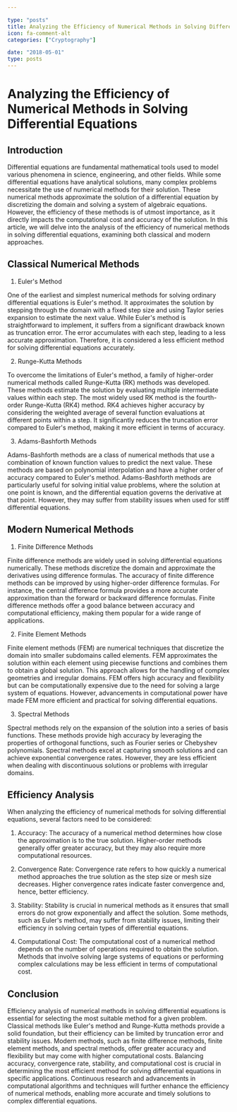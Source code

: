 ```yaml
---

type: "posts"
title: Analyzing the Efficiency of Numerical Methods in Solving Differential Equations
icon: fa-comment-alt
categories: ["Cryptography"]

date: "2018-05-01"
type: posts
---
```





# Analyzing the Efficiency of Numerical Methods in Solving Differential Equations

## Introduction

Differential equations are fundamental mathematical tools used to model various phenomena in science, engineering, and other fields. While some differential equations have analytical solutions, many complex problems necessitate the use of numerical methods for their solution. These numerical methods approximate the solution of a differential equation by discretizing the domain and solving a system of algebraic equations. However, the efficiency of these methods is of utmost importance, as it directly impacts the computational cost and accuracy of the solution. In this article, we will delve into the analysis of the efficiency of numerical methods in solving differential equations, examining both classical and modern approaches.

## Classical Numerical Methods

1. Euler's Method

One of the earliest and simplest numerical methods for solving ordinary differential equations is Euler's method. It approximates the solution by stepping through the domain with a fixed step size and using Taylor series expansion to estimate the next value. While Euler's method is straightforward to implement, it suffers from a significant drawback known as truncation error. The error accumulates with each step, leading to a less accurate approximation. Therefore, it is considered a less efficient method for solving differential equations accurately.

2. Runge-Kutta Methods

To overcome the limitations of Euler's method, a family of higher-order numerical methods called Runge-Kutta (RK) methods was developed. These methods estimate the solution by evaluating multiple intermediate values within each step. The most widely used RK method is the fourth-order Runge-Kutta (RK4) method. RK4 achieves higher accuracy by considering the weighted average of several function evaluations at different points within a step. It significantly reduces the truncation error compared to Euler's method, making it more efficient in terms of accuracy.

3. Adams-Bashforth Methods

Adams-Bashforth methods are a class of numerical methods that use a combination of known function values to predict the next value. These methods are based on polynomial interpolation and have a higher order of accuracy compared to Euler's method. Adams-Bashforth methods are particularly useful for solving initial value problems, where the solution at one point is known, and the differential equation governs the derivative at that point. However, they may suffer from stability issues when used for stiff differential equations.

## Modern Numerical Methods

1. Finite Difference Methods

Finite difference methods are widely used in solving differential equations numerically. These methods discretize the domain and approximate the derivatives using difference formulas. The accuracy of finite difference methods can be improved by using higher-order difference formulas. For instance, the central difference formula provides a more accurate approximation than the forward or backward difference formulas. Finite difference methods offer a good balance between accuracy and computational efficiency, making them popular for a wide range of applications.

2. Finite Element Methods

Finite element methods (FEM) are numerical techniques that discretize the domain into smaller subdomains called elements. FEM approximates the solution within each element using piecewise functions and combines them to obtain a global solution. This approach allows for the handling of complex geometries and irregular domains. FEM offers high accuracy and flexibility but can be computationally expensive due to the need for solving a large system of equations. However, advancements in computational power have made FEM more efficient and practical for solving differential equations.

3. Spectral Methods

Spectral methods rely on the expansion of the solution into a series of basis functions. These methods provide high accuracy by leveraging the properties of orthogonal functions, such as Fourier series or Chebyshev polynomials. Spectral methods excel at capturing smooth solutions and can achieve exponential convergence rates. However, they are less efficient when dealing with discontinuous solutions or problems with irregular domains.

## Efficiency Analysis

When analyzing the efficiency of numerical methods for solving differential equations, several factors need to be considered:

1. Accuracy: The accuracy of a numerical method determines how close the approximation is to the true solution. Higher-order methods generally offer greater accuracy, but they may also require more computational resources.

2. Convergence Rate: Convergence rate refers to how quickly a numerical method approaches the true solution as the step size or mesh size decreases. Higher convergence rates indicate faster convergence and, hence, better efficiency.

3. Stability: Stability is crucial in numerical methods as it ensures that small errors do not grow exponentially and affect the solution. Some methods, such as Euler's method, may suffer from stability issues, limiting their efficiency in solving certain types of differential equations.

4. Computational Cost: The computational cost of a numerical method depends on the number of operations required to obtain the solution. Methods that involve solving large systems of equations or performing complex calculations may be less efficient in terms of computational cost.

## Conclusion

Efficiency analysis of numerical methods in solving differential equations is essential for selecting the most suitable method for a given problem. Classical methods like Euler's method and Runge-Kutta methods provide a solid foundation, but their efficiency can be limited by truncation error and stability issues. Modern methods, such as finite difference methods, finite element methods, and spectral methods, offer greater accuracy and flexibility but may come with higher computational costs. Balancing accuracy, convergence rate, stability, and computational cost is crucial in determining the most efficient method for solving differential equations in specific applications. Continuous research and advancements in computational algorithms and techniques will further enhance the efficiency of numerical methods, enabling more accurate and timely solutions to complex differential equations.